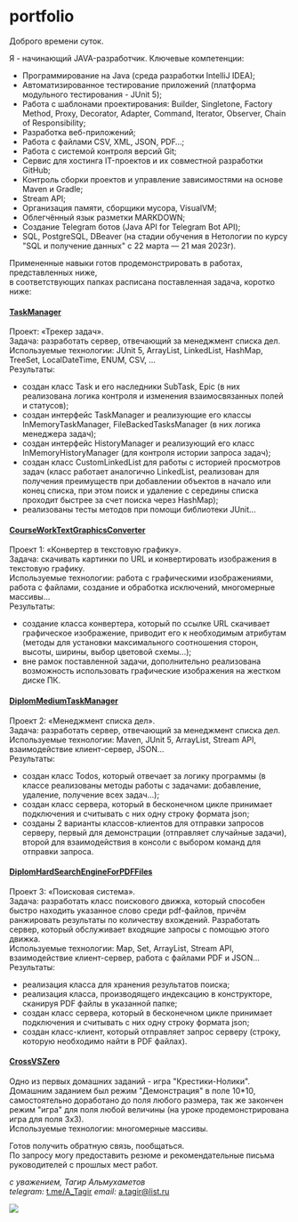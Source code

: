 # **portfolio**
Доброго времени суток.

Я - начинающий JAVA-разработчик. Ключевые компетенции:  
*	Программирование на Java (среда разработки IntelliJ IDEA); 
*	Автоматизированное тестирование приложений (платформа модульного тестирования - JUnit 5);
*	Работа с шаблонами проектирования: Builder, Singletone, Factory Method, Proxy, Decorator, Adapter, Command, Iterator, Observer, Chain of Responsibility; 
*	Разработка веб-приложений; 
*	Работа с файлами CSV, XML, JSON, PDF…;
*	Работа с системой контроля версий Git; 
*	Сервис для хостинга IT-проектов и их совместной разработки GitHub;
*	Контроль сборки проектов и управление зависимостями на основе Maven и Gradle;
*	Stream API;
*	Организация памяти, сборщики мусора, VisualVM; 
*	Облегчённый язык разметки MARKDOWN;
*	Создание Telegram ботов (Java API for Telegram Bot API);
*	SQL, PostgreSQL, DBeaver (на стадии обучения в Нетологии по курсу "SQL и получение данных" с 22 марта — 21 мая 2023г).

Примененные навыки готов продемонстрировать в работах, представленных ниже,  
в соответствующих папках расписана поставленная задача, коротко ниже:  

#### [TaskManager](https://github.com/AlmukhametovT/portfolio/tree/master/TaskManager)
Проект:  «Трекер задач».  
Задача:  разработать сервер, отвечающий за менеджмент списка дел.  
Используемые технологии: JUnit 5, ArrayList, LinkedList, HashMap, TreeSet, LocalDateTime, ENUM, CSV, …  
Результаты:  
- создан класс Task и его наследники SubTask, Epic (в них реализована логика контроля и изменения взаимосвязанных полей и статусов);  
- создан интерфейс TaskManager и реализующие его классы InMemoryTaskManager, FileBackedTasksManager (в них логика менеджера задач);  
- создан интерфейс HistoryManager и реализующий его класс InMemoryHistoryManager (для контроля истории запроса задач);  
- создан класс CustomLinkedList для работы с историей просмотров задач (класс работает аналогично LinkedList, реализован для получения преимуществ при добавлении объектов в начало или конец списка, при этом поиск и удаление с середины списка проходит быстрее за счет поиска через HashMap);  
- реализованы тесты методов при помощи библиотеки JUnit...

#### [CourseWorkTextGraphicsConverter](https://github.com/AlmukhametovT/portfolio/tree/master/CourseWorkTextGraphicsConverter)
Проект 1: «Конвертер в текстовую графику».  
Задача: скачивать картинки по URL и конвертировать изображения в текстовую графику.  
Используемые технологии: работа с графическими изображениями, работа с файлами, создание и обработка исключений, многомерные массивы…  
Результаты:  
- создание класса конвертера, который по ссылке URL скачивает графическое изображение, приводит его к необходимым атрибутам (методы для установки максимального соотношения сторон, высоты, ширины, выбор цветовой схемы…);  
- вне рамок поставленной задачи, дополнительно реализована возможность использовать графические изображения на жестком диске ПК.  

#### [DiplomMediumTaskManager](https://github.com/AlmukhametovT/portfolio/tree/master/DiplomMediumTaskManager)
Проект 2: «Менеджмент списка дел».  
Задача:  разработать сервер, отвечающий за менеджмент списка дел.  
Используемые технологии: Maven, JUnit 5, ArrayList, Stream API, взаимодействие клиент-сервер, JSON…  
Результаты:  
- создан класс Todos, который отвечает за логику программы (в классе реализованы методы работы с задачами: добавление, удаление, получение всех задач…);  
- создан класс сервера, который в бесконечном цикле принимает подключения и считывать с них одну строку формата json;  
- созданы 2 варианты классов-клиентов для отправки запросов серверу, первый для демонстрации (отправляет случайные задачи), второй для взаимодействия в консоли с выбором команд для отправки запроса.  

#### [DiplomHardSearchEngineForPDFFiles](https://github.com/AlmukhametovT/portfolio/tree/master/DiplomHardSearchEngineForPDFFiles)
Проект 3: «Поисковая система».  
Задача:  разработать класс поискового движка, который способен быстро находить указанное слово среди pdf-файлов, причём ранжировать результаты по количеству вхождений. Разработать сервер, который обслуживает входящие запросы с помощью этого движка.  
Используемые технологии: Map, Set, ArrayList, Stream API, взаимодействие клиент-сервер, работа с файлами PDF и JSON…  
Результаты:  
- реализация класса для хранения результатов поиска;  
- реализация класса, производящего индексацию в конструкторе, сканируя PDF файлы в указанной папке;  
- создан класс сервера, который в бесконечном цикле принимает подключения и считывать с них одну строку формата json;  
- создан класс-клиент, который отправляет запрос серверу (строку, которую необходимо найти в PDF файлах).  

#### [CrossVSZero](https://github.com/AlmukhametovT/portfolio/tree/master/CrossVSZero/src)
Одно из первых домашних заданий - игра "Крестики-Нолики".  
Домашним заданием был режим "Демонстрация" в поле 10*10, самостоятельно доработано до поля любого размера, так же закончен режим "игра" для поля любой величины (на уроке продемонстрирована игра для поля 3х3).  
Используемые технологии: многомерные массивы.
 
Готов получить обратную связь, пообщаться.   
По запросу могу предоставить резюме и рекомендательные письма руководителей с прошлых мест работ.  

*с уважением, Тагир Альмухаметов*  
*telegram:* [t.me/A_Tagir](https://t.me/A_Tagir)
*email:* a.tagir@list.ru

![](https://www.cybernewsgroup.co.uk/wp-content/uploads/2022/04/1359a7ca21260cd64dee06462673ce7a.jpeg)

